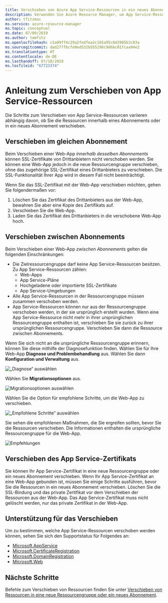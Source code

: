 ```yaml
---
title: Verschieben von Azure App Service-Ressourcen in ein neues Abonnement oder eine neue Ressourcengruppe
description: Verwenden Sie Azure Resource Manager, um App Service-Ressourcen in eine neue Ressourcengruppe oder ein neues Abonnement zu verschieben.
author: tfitzmac
ms.service: azure-resource-manager
ms.topic: conceptual
ms.date: 07/09/2019
ms.author: tomfitz
ms.openlocfilehash: c1a09ff4c29a2fedfea2c165a95c042985b3c83a
ms.sourcegitcommit: dad277fbcfe0ed532b555298c9d6bc01fcaa94e2
ms.translationtype: HT
ms.contentlocale: de-DE
ms.lasthandoff: 07/10/2019
ms.locfileid: "67723374"
---
```

# <a name="move-guidance-for-app-service-resources"></a>Anleitung zum Verschieben von App Service-Ressourcen

Die Schritte zum Verschieben von App Service-Ressourcen variieren abhängig davon, ob Sie die Ressourcen innerhalb eines Abonnements oder in ein neues Abonnement verschieben.

## <a name="move-in-same-subscription"></a>Verschieben im gleichen Abonnement

Beim Verschieben einer Web-App _innerhalb desselben Abonnements_ können SSL-Zertifikate von Drittanbietern nicht verschoben werden. Sie können eine Web-App jedoch in die neue Ressourcengruppe verschieben, ohne das zugehörige SSL-Zertifikat eines Drittanbieters zu verschieben. Die SSL-Funktionalität Ihrer App wird in diesem Fall nicht beeinträchtigt.

Wenn Sie das SSL-Zertifikat mit der Web-App verschieben möchten, gehen Sie folgendermaßen vor:

1. Löschen Sie das Zertifikat des Drittanbieters aus der Web-App, bewahren Sie aber eine Kopie des Zertifikats auf.
2. Verschieben Sie die Web-App.
3. Laden Sie das Zertifikat des Drittanbieters in die verschobene Web-App hoch.

## <a name="move-across-subscriptions"></a>Verschieben zwischen Abonnements

Beim Verschieben einer Web-App _zwischen Abonnements_ gelten die folgenden Einschränkungen:

- Die Zielressourcengruppe darf keine App Service-Ressourcen besitzen. Zu App Service-Ressourcen zählen:
    - Web-Apps
    - App Service-Pläne
    - Hochgeladene oder importierte SSL-Zertifikate
    - App Service-Umgebungen
- Alle App Service-Ressourcen in der Ressourcengruppe müssen zusammen verschoben werden.
- App Service-Ressourcen können nur aus der Ressourcengruppe verschoben werden, in der sie ursprünglich erstellt wurden. Wenn eine App Service-Ressource nicht mehr in ihrer ursprünglichen Ressourcengruppe enthalten ist, verschieben Sie sie zurück zu ihrer ursprünglichen Ressourcengruppe. Verschieben Sie dann die Ressource zwischen Abonnements.

Wenn Sie sich nicht an die ursprüngliche Ressourcengruppe erinnern, können Sie diese mithilfe der Diagnosefunktion finden. Wählen Sie für Ihre Web-App **Diagnose und Problembehandlung** aus. Wählen Sie dann **Konfiguration und Verwaltung** aus.

![„Diagnose“ auswählen](./media/app-service-move-limitations/select-diagnostics.png)

Wählen Sie **Migrationsoptionen** aus.

![Migrationsoptionen auswählen](./media/app-service-move-limitations/select-migration.png)

Wählen Sie die Option für empfohlene Schritte, um die Web-App zu verschieben.

![„Empfohlene Schritte“ auswählen](./media/app-service-move-limitations/recommended-steps.png)

Sie sehen die empfohlenen Maßnahmen, die Sie ergreifen sollten, bevor Sie die Ressourcen verschieben. Die Informationen enthalten die ursprüngliche Ressourcengruppe für die Web-App.

![Empfehlungen](./media/app-service-move-limitations/recommendations.png)

## <a name="move-app-service-certificate"></a>Verschieben des App Service-Zertifikats

Sie können Ihr App Service-Zertifikat in eine neue Ressourcengruppe oder ein neues Abonnement verschieben. Wenn Ihr App Service-Zertifikat an eine Web-App gebunden ist, müssen Sie einige Schritte ausführen, bevor Sie die Ressourcen in ein neues Abonnement verschieben. Löschen Sie die SSL-Bindung und das private Zertifikat vor dem Verschieben der Ressourcen aus der Web-App. Das App Service-Zertifikat muss nicht gelöscht werden, nur das private Zertifikat in der Web-App.

## <a name="move-support"></a>Unterstützung für das Verschieben

Um zu bestimmen, welche App Service-Ressourcen verschoben werden können, sehen Sie sich den Supportstatus für Folgendes an:

- [Microsoft.AppService](../move-support-resources.md#microsoftappservice)
- [Microsoft.CertificateRegistration](../move-support-resources.md#microsoftcertificateregistration)
- [Microsoft.DomainRegistration](../move-support-resources.md#microsoftdomainregistration)
- [Microsoft.Web](../move-support-resources.md#microsoftweb)

## <a name="next-steps"></a>Nächste Schritte

Befehle zum Verschieben von Ressourcen finden Sie unter [Verschieben von Ressourcen in eine neue Ressourcengruppe oder ein neues Abonnement](../resource-group-move-resources.md).
